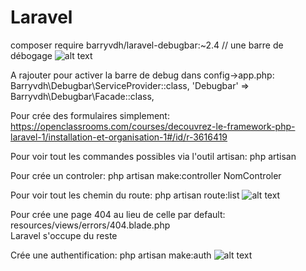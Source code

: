 # Laravel
composer require barryvdh/laravel-debugbar:~2.4 //  une barre de débogage
![alt text](https://cloud.githubusercontent.com/assets/973269/4270452/740c8c8c-3ccb-11e4-8d9a-5a9e64f19351.png)

A rajouter pour activer la barre de debug dans config->app.php:
Barryvdh\Debugbar\ServiceProvider::class,
'Debugbar' => Barryvdh\Debugbar\Facade::class,




Pour crée des formulaires simplement:
https://openclassrooms.com/courses/decouvrez-le-framework-php-laravel-1/installation-et-organisation-1#/id/r-3616419


Pour voir tout les commandes possibles via l'outil artisan:
php artisan


Pour crée un controler:
php artisan make:controller NomControler


Pour voir tout les chemin du route:
php artisan route:list
![alt text](https://s3-eu-west-1.amazonaws.com/sdz-upload/prod/upload/img0154.JPG)

Pour crée une page 404 au lieu de celle par default:
resources/views/errors/404.blade.php  
Laravel s'occupe du reste


Crée une authentification:
php artisan make:auth
![alt text](https://s3-eu-west-1.amazonaws.com/sdz-upload/prod/upload/img0182.JPG)
